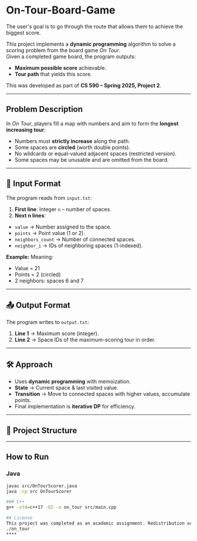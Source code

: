 # On-Tour-Board-Game
The user's goal is to go through the route that allows them to achieve the biggest score.

This project implements a **dynamic programming** algorithm to solve a scoring problem from the board game *On Tour*.  
Given a completed game board, the program outputs:
- **Maximum possible score** achievable.
- **Tour path** that yields this score.

This was developed as part of **CS 590 – Spring 2025, Project 2**.

---

## Problem Description
In *On Tour*, players fill a map with numbers and aim to form the **longest increasing tour**:
- Numbers must **strictly increase** along the path.
- Some spaces are **circled** (worth double points).
- No wildcards or equal-valued adjacent spaces (restricted version).
- Some spaces may be unusable and are omitted from the board.


---

## 📂 Input Format
The program reads from `input.txt`:

1. **First line**: Integer `n` – number of spaces.
2. **Next n lines**:  

- `value` → Number assigned to the space.
- `points` → Point value (1 or 2).
- `neighbors_count` → Number of connected spaces.
- `neighbor_i` → IDs of neighboring spaces (1-indexed).

**Example:**
Meaning:
- Value = 21  
- Points = 2 (circled)  
- 2 neighbors: spaces 6 and 7

---

## 📤 Output Format
The program writes to `output.txt`:
1. **Line 1** → Maximum score (integer).
2. **Line 2** → Space IDs of the maximum-scoring tour in order.

---

## 🛠 Approach
- Uses **dynamic programming** with memoization.
- **State** → Current space & last visited value.
- **Transition** → Move to connected spaces with higher values, accumulate points.
- Final implementation is **iterative DP** for efficiency.

---

## 📁 Project Structure


---

## How to Run

### Java
```bash
javac src/OnTourScorer.java
java -cp src OnTourScorer

### C++
g++ -std=c++17 -O2 -o on_tour src/main.cpp

## License
This project was completed as an academic assignment. Redistribution or modification should respect the course’s academic integrity policy.
./on_tour
****
